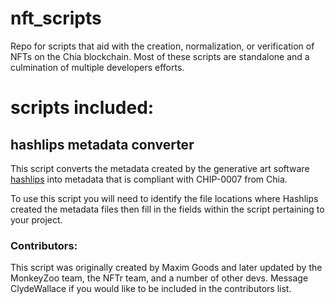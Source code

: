 # nft_scripts
Repo for scripts that aid with the creation, normalization, or verification of NFTs on the Chia blockchain. Most of these scripts are standalone and a culmination of multiple developers efforts.

# scripts included:
## hashlips metadata converter
This script converts the metadata created by the generative art software [hashlips](https://github.com/HashLips/hashlips_art_engine) into metadata that is compliant with CHIP-0007 from Chia.

To use this script you will need to identify the file locations where Hashlips created the metadata files then fill in the fields within the script pertaining to your project.

### Contributors:
This script was originally created by Maxim Goods and later updated by the MonkeyZoo team, the NFTr team, and a number of other devs. Message ClydeWallace if you would like to be included in the contributors list.
